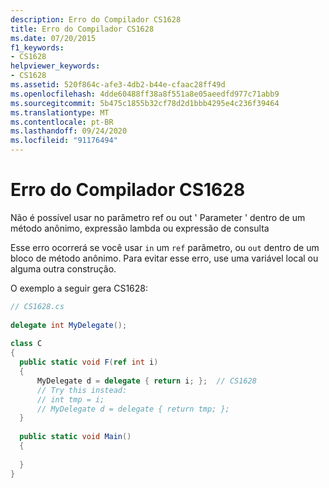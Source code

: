```yaml
---
description: Erro do Compilador CS1628
title: Erro do Compilador CS1628
ms.date: 07/20/2015
f1_keywords:
- CS1628
helpviewer_keywords:
- CS1628
ms.assetid: 520f864c-afe3-4db2-b44e-cfaac28ff49d
ms.openlocfilehash: 4dde60488ff38a8f551a8e05aeedfd977c71abb9
ms.sourcegitcommit: 5b475c1855b32cf78d2d1bbb4295e4c236f39464
ms.translationtype: MT
ms.contentlocale: pt-BR
ms.lasthandoff: 09/24/2020
ms.locfileid: "91176494"
---
```

# <a name="compiler-error-cs1628"></a>Erro do Compilador CS1628

Não é possível usar no parâmetro ref ou out ' Parameter ' dentro de um método anônimo, expressão lambda ou expressão de consulta  
  
 Esse erro ocorrerá se você usar `in` um `ref` parâmetro, ou `out` dentro de um bloco de método anônimo. Para evitar esse erro, use uma variável local ou alguma outra construção.  
  
 O exemplo a seguir gera CS1628:  
  
```csharp  
// CS1628.cs  
  
delegate int MyDelegate();  
  
class C  
{  
  public static void F(ref int i)  
  {  
      MyDelegate d = delegate { return i; };  // CS1628  
      // Try this instead:  
      // int tmp = i;  
      // MyDelegate d = delegate { return tmp; };  
  }  
  
  public static void Main()  
  {  
  
  }  
}  
```
